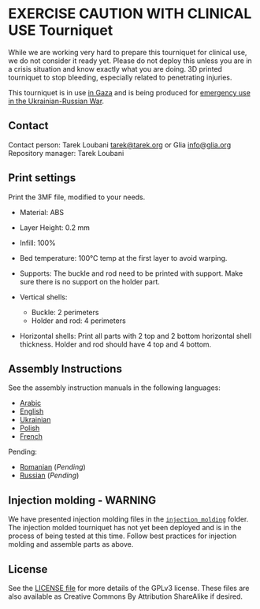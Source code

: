 # EXERCISE CAUTION WITH CLINICAL USE Tourniquet
While we are working very hard to prepare this tourniquet for clinical use, we do not consider it ready yet. Please do not deploy this unless you are in a crisis situation and know exactly what you are doing. 3D printed tourniquet to stop bleeding, especially related to penetrating injuries.

This tourniquet is in use [in Gaza](https://trklou.medium.com/3d-printed-open-source-tourniquet-rationale-failure-analysis-and-proposed-next-steps-of-the-glia-97e8441b4c5a) and is being produced for [emergency use in the Ukrainian-Russian War](https://trklou.medium.com/glias-gaza-tourniquet-is-ready-for-emergency-use-in-ukraine-make-some-if-you-can-ef5f83260b7c).

## Contact
Contact person: Tarek Loubani <tarek@tarek.org> or Glia <info@glia.org>
Repository manager: Tarek Loubani

## Print settings
Print the 3MF file, modified to your needs.

* Material: ABS
* Layer Height: 0.2 mm
* Infill: 100%
* Bed temperature: 100°C temp at the first layer to avoid warping.

* Supports: The buckle and rod need to be printed with support. Make sure there is no support on the holder part.
* Vertical shells:
  * Buckle: 2 perimeters
  * Holder and rod: 4 perimeters
* Horizontal shells: Print all parts with 2 top and 2 bottom horizontal shell thickness. Holder and rod should have 4 top and 4 bottom.

## Assembly Instructions
See the assembly instruction manuals in the following languages:
* [Arabic](assembly_instructions/INSTRUCTIONS_AR.md)
* [English](assembly_instructions/INSTRUCTIONS_EN.md)
* [Ukrainian](assembly_instructions/INSTRUCTIONS_UA.md)
* [Polish](assembly_instructions/INSTRUCTIONS_PL.md)
* [French](assembly_instructions/INSTRUCTIONS_FR.md)

Pending:
* [Romanian](assembly_instructions/INSTRUCTIONS_RO.md) (_Pending_)
* [Russian](assembly_instructions/INSTRUCTIONS_RU.md) (_Pending_)

## Injection molding - WARNING
We have presented injection molding files in the [`injection_molding`](injection_molding) folder. The injection molded tourniquet has not yet been deployed and is in the process of being tested at this time. Follow best practices for injection molding and assemble parts as above.

## License
See the [LICENSE file](LICENSE) for more details of the GPLv3 license. These files are also available as Creative Commons By Attribution ShareAlike if desired.

